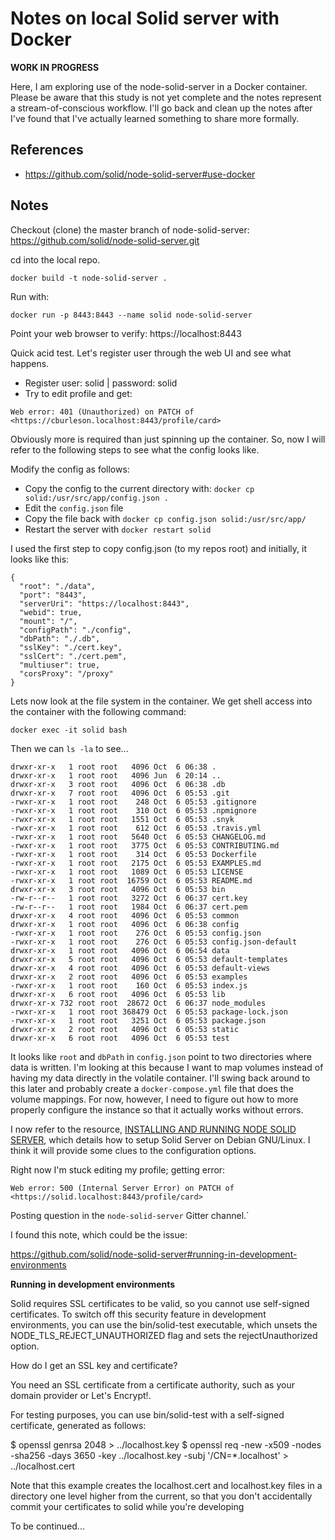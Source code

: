 # Notes on local Solid server with Docker

**WORK IN PROGRESS**

Here, I am exploring use of the node-solid-server in a Docker container. Please be aware that this study is not yet 
complete and the notes represent a stream-of-conscious workflow. I'll go back and clean up the notes after I've found 
that I've actually learned something to share more formally.

## References

- https://github.com/solid/node-solid-server#use-docker

## Notes

Checkout (clone) the master branch of node-solid-server:
https://github.com/solid/node-solid-server.git

cd into the local repo.

`docker build -t node-solid-server .`

Run with:

`docker run -p 8443:8443 --name solid node-solid-server`

Point your web browser to verify:
https://localhost:8443

Quick acid test. Let's register  user through the web UI and see what happens.

- Register user: solid | password: solid
- Try to edit profile and get:

```
Web error: 401 (Unauthorized) on PATCH of <https://cburleson.localhost:8443/profile/card>
```

Obviously more is required than just spinning up the container. So, now I will refer to the following steps to see what 
the config looks like.

Modify the config as follows:

- Copy the config to the current directory with: `docker cp solid:/usr/src/app/config.json .`
- Edit the `config.json` file
- Copy the file back with `docker cp config.json solid:/usr/src/app/`
- Restart the server with `docker restart solid`

I used the first step to copy config.json (to my repos root) and initially, it looks like this:

```
{
  "root": "./data",
  "port": "8443",
  "serverUri": "https://localhost:8443",
  "webid": true,
  "mount": "/",
  "configPath": "./config",
  "dbPath": "./.db",
  "sslKey": "./cert.key",
  "sslCert": "./cert.pem",
  "multiuser": true,
  "corsProxy": "/proxy"
}
```

Lets now look at the file system in the container. We get shell access into the container with the following command:

`docker exec -it solid bash`

Then we can `ls -la` to see...

```
drwxr-xr-x   1 root root   4096 Oct  6 06:38 .
drwxr-xr-x   1 root root   4096 Jun  6 20:14 ..
drwxr-xr-x   3 root root   4096 Oct  6 06:38 .db
drwxr-xr-x   7 root root   4096 Oct  6 05:53 .git
-rwxr-xr-x   1 root root    248 Oct  6 05:53 .gitignore
-rwxr-xr-x   1 root root    310 Oct  6 05:53 .npmignore
-rwxr-xr-x   1 root root   1551 Oct  6 05:53 .snyk
-rwxr-xr-x   1 root root    612 Oct  6 05:53 .travis.yml
-rwxr-xr-x   1 root root   5640 Oct  6 05:53 CHANGELOG.md
-rwxr-xr-x   1 root root   3775 Oct  6 05:53 CONTRIBUTING.md
-rwxr-xr-x   1 root root    314 Oct  6 05:53 Dockerfile
-rwxr-xr-x   1 root root   2175 Oct  6 05:53 EXAMPLES.md
-rwxr-xr-x   1 root root   1089 Oct  6 05:53 LICENSE
-rwxr-xr-x   1 root root  16759 Oct  6 05:53 README.md
drwxr-xr-x   3 root root   4096 Oct  6 05:53 bin
-rw-r--r--   1 root root   3272 Oct  6 06:37 cert.key
-rw-r--r--   1 root root   1984 Oct  6 06:37 cert.pem
drwxr-xr-x   4 root root   4096 Oct  6 05:53 common
drwxr-xr-x   1 root root   4096 Oct  6 06:38 config
-rwxr-xr-x   1 root root    276 Oct  6 05:53 config.json
-rwxr-xr-x   1 root root    276 Oct  6 05:53 config.json-default
drwxr-xr-x   1 root root   4096 Oct  6 06:54 data
drwxr-xr-x   5 root root   4096 Oct  6 05:53 default-templates
drwxr-xr-x   4 root root   4096 Oct  6 05:53 default-views
drwxr-xr-x   2 root root   4096 Oct  6 05:53 examples
-rwxr-xr-x   1 root root    160 Oct  6 05:53 index.js
drwxr-xr-x   6 root root   4096 Oct  6 05:53 lib
drwxr-xr-x 732 root root  28672 Oct  6 06:37 node_modules
-rwxr-xr-x   1 root root 368479 Oct  6 05:53 package-lock.json
-rwxr-xr-x   1 root root   3251 Oct  6 05:53 package.json
drwxr-xr-x   2 root root   4096 Oct  6 05:53 static
drwxr-xr-x   6 root root   4096 Oct  6 05:53 test
```

It looks like `root` and `dbPath` in `config.json` point to two directories where data is written. I'm looking at this 
because I want to map volumes instead of having my data directly in the volatile container. I'll swing back around to 
this later and probably create a `docker-compose.yml` file that does the volume mappings. For now, however, I need 
to figure out how to more properly configure the instance so that it actually works without errors.

I now refer to the resource, [INSTALLING AND RUNNING NODE SOLID SERVER](https://solid.inrupt.com/docs/installing-running-nss), 
which details how to setup Solid Server on Debian GNU/Linux. I think it will provide some clues to the configuration 
options.

Right now I'm stuck editing my profile; getting error:

`Web error: 500 (Internal Server Error) on PATCH of <https://solid.localhost:8443/profile/card>`

Posting question in the `node-solid-server` Gitter channel.`

I found this note, which could be the issue:

https://github.com/solid/node-solid-server#running-in-development-environments

**Running in development environments**

Solid requires SSL certificates to be valid, so you cannot use self-signed certificates. To switch off this security 
feature in development environments, you can use the bin/solid-test executable, which unsets the 
NODE_TLS_REJECT_UNAUTHORIZED flag and sets the rejectUnauthorized option.

How do I get an SSL key and certificate?

You need an SSL certificate from a certificate authority, such as your domain provider or Let's Encrypt!.

For testing purposes, you can use bin/solid-test with a self-signed certificate, generated as follows:

$ openssl genrsa 2048 > ../localhost.key
$ openssl req -new -x509 -nodes -sha256 -days 3650 -key ../localhost.key -subj '/CN=*.localhost' > ../localhost.cert

Note that this example creates the localhost.cert and localhost.key files in a directory one level higher from the 
current, so that you don't accidentally commit your certificates to solid while you're developing

To be continued...

